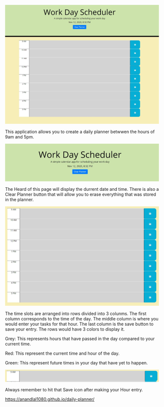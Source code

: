 ![Main Page](images/intro.JPG)

This application allows you to create a daily planner betwwen the hours of 9am and 5pm.

![Header](images/header.JPG)

The Heard of this page will display the durrent date and time.
There is also a Clear Planner button that will allow you to erase everything that was stored in the planner.

![Header](images/timeslots.JPG)

The time slots are arranged into rows divided into 3 colunms. The first column corresponds to the time of the day. The middle column is where you would enter your tasks for that hour. The last column is the save button to save your entry.
The rows would have 3 colors to display it.

Grey: This represents hours that have passed in the day compared to your current time.

Red: This represent the current time and hour of the day.

Green: This represent future times in your day that have yet to happen.

![Header](images/timerow.JPG)

Always remember to hit that Save icon after making your Hour entry.

https://anandlal1080.github.io/daily-planner/
